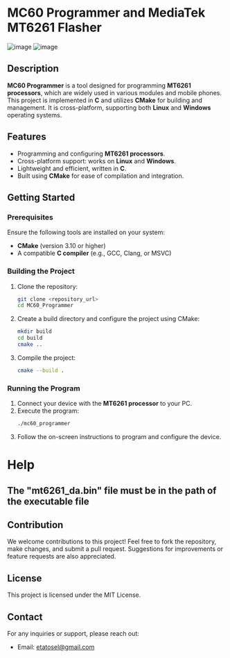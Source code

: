 # MC60 Programmer and MediaTek MT6261 Flasher
![image](https://github.com/user-attachments/assets/f2cdafed-d895-4ad9-b5c4-fc48b89dbccf)
![image](https://github.com/user-attachments/assets/07c1d4b4-b329-42da-83d4-785646ec9178)

## Description
**MC60 Programmer** is a tool designed for programming **MT6261 processors**, which are widely used in various modules and mobile phones. This project is implemented in **C** and utilizes **CMake** for building and management. It is cross-platform, supporting both **Linux** and **Windows** operating systems.

## Features
- Programming and configuring **MT6261 processors**.
- Cross-platform support: works on **Linux** and **Windows**.
- Lightweight and efficient, written in **C**.
- Built using **CMake** for ease of compilation and integration.

## Getting Started

### Prerequisites
Ensure the following tools are installed on your system:
- **CMake** (version 3.10 or higher)
- A compatible **C compiler** (e.g., GCC, Clang, or MSVC)

### Building the Project
1. Clone the repository:
   ```bash
   git clone <repository_url>
   cd MC60_Programmer
   ```
2. Create a build directory and configure the project using CMake:
   ```bash
   mkdir build
   cd build
   cmake ..
   ```
3. Compile the project:
   ```bash
   cmake --build .
   ```

### Running the Program
1. Connect your device with the **MT6261 processor** to your PC.
2. Execute the program:
   ```bash
   ./mc60_programmer
   ```
3. Follow the on-screen instructions to program and configure the device.


# Help 
## The "mt6261_da.bin"  file must be in the path of the executable file

## Contribution
We welcome contributions to this project! Feel free to fork the repository, make changes, and submit a pull request. Suggestions for improvements or feature requests are also appreciated.

## License
This project is licensed under the MIT License.

## Contact
For any inquiries or support, please reach out:
- Email: etatosel@gmail.com
